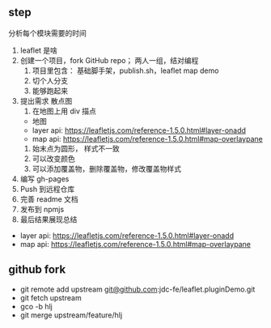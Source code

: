 ## step

分析每个模块需要的时间
1. leaflet 是啥
2. 创建一个项目，fork GitHub repo； 两人一组，结对编程
    1. 项目里包含： 基础脚手架，publish.sh，leaflet map demo
    2. 切个人分支
    3. 能够跑起来
3. 提出需求 散点图
    1. 在地图上用 div 描点
      - 地图
      - layer api: https://leafletjs.com/reference-1.5.0.html#layer-onadd
      - map api: https://leafletjs.com/reference-1.5.0.html#map-overlaypane
    1. 始末点为圆形， 样式不一致
    1. 可以改变颜色
    1. 可以添加覆盖物，删除覆盖物，修改覆盖物样式
4. 编写 gh-pages
5. Push 到远程仓库
6. 完善 readme 文档
7. 发布到 npmjs
8. 最后结果展现总结

- layer api: https://leafletjs.com/reference-1.5.0.html#layer-onadd
- map api: https://leafletjs.com/reference-1.5.0.html#map-overlaypane

## github fork
- git remote add upstream git@github.com:jdc-fe/leaflet.pluginDemo.git
- git fetch upstream
- gco -b hlj
- git merge upstream/feature/hlj
